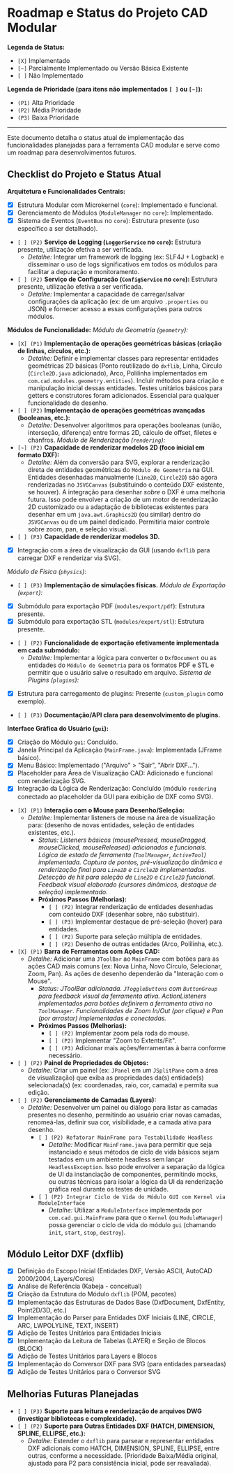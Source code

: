 # Roadmap e Status do Projeto CAD Modular

**Legenda de Status:**
- `[X]` Implementado
- `[~]` Parcialmente Implementado ou Versão Básica Existente
- `[ ]` Não Implementado

**Legenda de Prioridade (para itens não implementados `[ ]` ou `[~]`):**
- `(P1)` Alta Prioridade
- `(P2)` Média Prioridade
- `(P3)` Baixa Prioridade
---

Este documento detalha o status atual de implementação das funcionalidades planejadas para a ferramenta CAD modular e serve como um roadmap para desenvolvimentos futuros.

## Checklist do Projeto e Status Atual

**Arquitetura e Funcionalidades Centrais:**
- [X] Estrutura Modular com Microkernel (`core`): Implementado e funcional.
- [X] Gerenciamento de Módulos (`ModuleManager` no `core`): Implementado.
- [X] Sistema de Eventos (`EventBus` no `core`): Estrutura presente (uso específico a ser detalhado).
- `[ ] (P2)` **Serviço de Logging (`LoggerService` no `core`):** Estrutura presente, utilização efetiva a ser verificada.
    - *Detalhe:* Integrar um framework de logging (ex: SLF4J + Logback) e disseminar o uso de logs significativos em todos os módulos para facilitar a depuração e monitoramento.
- `[ ] (P2)` **Serviço de Configuração (`ConfigService` no `core`):** Estrutura presente, utilização efetiva a ser verificada.
    - *Detalhe:* Implementar a capacidade de carregar/salvar configurações da aplicação (ex: de um arquivo `.properties` ou JSON) e fornecer acesso a essas configurações para outros módulos.

**Módulos de Funcionalidade:**
*Módulo de Geometria (`geometry`):*
- `[X] (P1)` **Implementação de operações geométricas básicas (criação de linhas, círculos, etc.):**
    - *Detalhe:* Definir e implementar classes para representar entidades geométricas 2D básicas (Ponto reutilizado do `dxflib`, Linha, Círculo (`Circle2D.java` adicionado), Arco, Polilinha implementados em `com.cad.modules.geometry.entities`). Incluir métodos para criação e manipulação inicial dessas entidades. Testes unitários básicos para getters e construtores foram adicionados. Essencial para qualquer funcionalidade de desenho.
- `[ ] (P2)` **Implementação de operações geométricas avançadas (booleanas, etc.):**
    - *Detalhe:* Desenvolver algoritmos para operações booleanas (união, interseção, diferença) entre formas 2D, cálculo de offset, filetes e chanfros.
*Módulo de Renderização (`rendering`):*
- `[~] (P2)` **Capacidade de renderizar modelos 2D (foco inicial em formato DXF):**
    - *Detalhe:* Além da conversão para SVG, explorar a renderização direta de entidades geométricas do `Módulo de Geometria` na GUI. Entidades desenhadas manualmente (`Line2D`, `Circle2D`) são agora renderizadas no `JSVGCanvas` (substituindo o conteúdo DXF existente, se houver). A integração para desenhar *sobre* o DXF é uma melhoria futura. Isso pode envolver a criação de um motor de renderização 2D customizado ou a adaptação de bibliotecas existentes para desenhar em um `java.awt.Graphics2D` (ou similar) dentro do `JSVGCanvas` ou de um painel dedicado. Permitiria maior controle sobre zoom, pan, e seleção visual.
- `[ ] (P3)` **Capacidade de renderizar modelos 3D.**
- [X] Integração com a área de visualização da GUI (usando `dxflib` para carregar DXF e renderizar via SVG).

*Módulo de Física (`physics`):*
- `[ ] (P3)` **Implementação de simulações físicas.**
*Módulo de Exportação (`export`):*
- [X] Submódulo para exportação PDF (`modules/export/pdf`): Estrutura presente.
- [X] Submódulo para exportação STL (`modules/export/stl`): Estrutura presente.
- `[ ] (P2)` **Funcionalidade de exportação efetivamente implementada em cada submódulo:**
    - *Detalhe:* Implementar a lógica para converter o `DxfDocument` ou as entidades do `Módulo de Geometria` para os formatos PDF e STL e permitir que o usuário salve o resultado em arquivo.
*Sistema de Plugins (`plugins`):*
- [X] Estrutura para carregamento de plugins: Presente (`custom_plugin` como exemplo).
- `[ ] (P3)` **Documentação/API clara para desenvolvimento de plugins.**

**Interface Gráfica do Usuário (`gui`):**
- [X] Criação do Módulo `gui`: Concluído.
- [X] Janela Principal da Aplicação (`MainFrame.java`): Implementada (JFrame básico).
- [X] Menu Básico: Implementado ("Arquivo" > "Sair", "Abrir DXF...").
- [X] Placeholder para Área de Visualização CAD: Adicionado e funcional com renderização SVG.
- [X] Integração da Lógica de Renderização: Concluído (módulo `rendering` conectado ao placeholder da GUI para exibição de DXF como SVG).
- `[X] (P1)` **Interação com o Mouse para Desenho/Seleção:**
    - *Detalhe:* Implementar listeners de mouse na área de visualização para: (desenho de novas entidades, seleção de entidades existentes, etc.).
        - *Status: Listeners básicos (mousePressed, mouseDragged, mouseClicked, mouseReleased) adicionados e funcionais. Lógica de estado de ferramenta (`ToolManager`, `ActiveTool`) implementada. Captura de pontos, pré-visualização dinâmica e renderização final para `Line2D` e `Circle2D` implementadas. Detecção de hit para seleção de `Line2D` e `Circle2D` funcional. Feedback visual elaborado (cursores dinâmicos, destaque de seleção) implementado.*
        - **Próximos Passos (Melhorias):**
            - `[ ] (P2)` Integrar renderização de entidades desenhadas com conteúdo DXF (desenhar sobre, não substituir).
            - `[ ] (P3)` Implementar destaque de pré-seleção (hover) para entidades.
            - `[ ] (P2)` Suporte para seleção múltipla de entidades.
            - `[ ] (P2)` Desenho de outras entidades (Arco, Polilinha, etc.).
- `[X] (P1)` **Barra de Ferramentas com Ações CAD:**
    - *Detalhe:* Adicionar uma `JToolBar` ao `MainFrame` com botões para as ações CAD mais comuns (ex: Nova Linha, Novo Círculo, Selecionar, Zoom, Pan). As ações de desenho dependerão da "Interação com o Mouse".
        - *Status: JToolBar adicionada. `JToggleButtons` com `ButtonGroup` para feedback visual da ferramenta ativa. ActionListeners implementados para botões definirem a ferramenta ativa no `ToolManager`. Funcionalidades de Zoom In/Out (por clique) e Pan (por arrastar) implementadas e conectadas.*
        - **Próximos Passos (Melhorias):**
            - `[ ] (P2)` Implementar zoom pela roda do mouse.
            - `[ ] (P2)` Implementar "Zoom to Extents/Fit".
            - `[ ] (P3)` Adicionar mais ações/ferramentas à barra conforme necessário.
- `[ ] (P2)` **Painel de Propriedades de Objetos:**
    - *Detalhe:* Criar um painel (ex: `JPanel` em um `JSplitPane` com a área de visualização) que exiba as propriedades da(s) entidade(s) selecionada(s) (ex: coordenadas, raio, cor, camada) e permita sua edição.
- `[ ] (P2)` **Gerenciamento de Camadas (Layers):**
    - *Detalhe:* Desenvolver um painel ou diálogo para listar as camadas presentes no desenho, permitindo ao usuário criar novas camadas, renomeá-las, definir sua cor, visibilidade, e a camada ativa para desenho.
        - `[ ] (P2) Refatorar MainFrame para Testabilidade Headless`
            - *Detalhe:* Modificar `MainFrame.java` para permitir que seja instanciado e seus métodos de ciclo de vida básicos sejam testados em um ambiente headless sem lançar `HeadlessException`. Isso pode envolver a separação da lógica de UI da instanciação de componentes, permitindo mocks, ou outras técnicas para isolar a lógica da UI da renderização gráfica real durante os testes de unidade.
        - `[ ] (P2) Integrar Ciclo de Vida do Módulo GUI com Kernel via ModuleInterface`
            - *Detalhe:* Utilizar a `ModuleInterface` implementada por `com.cad.gui.MainFrame` para que o `Kernel` (ou `ModuleManager`) possa gerenciar o ciclo de vida do módulo `gui` (chamando `init`, `start`, `stop`, `destroy`).

## Módulo Leitor DXF (dxflib)
- [X] Definição do Escopo Inicial (Entidades DXF, Versão ASCII, AutoCAD 2000/2004, Layers/Cores)
- [X] Análise de Referência (Kabeja - conceitual)
- [X] Criação da Estrutura do Módulo `dxflib` (POM, pacotes)
- [X] Implementação das Estruturas de Dados Base (DxfDocument, DxfEntity, Point2D/3D, etc.)
- [X] Implementação do Parser para Entidades DXF Iniciais (LINE, CIRCLE, ARC, LWPOLYLINE, TEXT, INSERT)
- [X] Adição de Testes Unitários para Entidades Iniciais
- [X] Implementação da Leitura de Tabelas (LAYER) e Seção de Blocos (BLOCK)
- [X] Adição de Testes Unitários para Layers e Blocos
- [X] Implementação do Conversor DXF para SVG (para entidades parseadas)
- [X] Adição de Testes Unitários para o Conversor SVG

## Melhorias Futuras Planejadas
- `[ ] (P3)` **Suporte para leitura e renderização de arquivos DWG (investigar bibliotecas e complexidade).**
- `[ ] (P2)` **Suporte para Outras Entidades DXF (HATCH, DIMENSION, SPLINE, ELLIPSE, etc.):**
    - *Detalhe:* Estender o `dxflib` para parsear e representar entidades DXF adicionais como HATCH, DIMENSION, SPLINE, ELLIPSE, entre outras, conforme a necessidade. (Prioridade Baixa/Média original, ajustada para P2 para consistência inicial, pode ser reavaliada).
```
